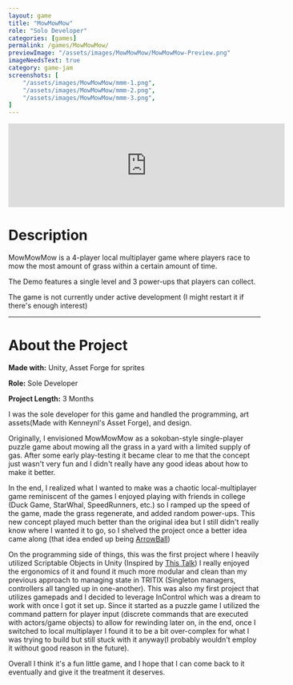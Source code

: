 ```yaml
---
layout: game
title: "MowMowMow"
role: "Solo Developer"
categories: [games]
permalink: /games/MowMowMow/
previewImage: "/assets/images/MowMowMow/MowMowMow-Preview.png"
imageNeedsText: true
category: game-jam
screenshots: [
    "/assets/images/MowMowMow/mmm-1.png",
    "/assets/images/MowMowMow/mmm-2.png",
    "/assets/images/MowMowMow/mmm-3.png",
]
---
```

<div class="itch-container">
<iframe src="https://itch.io/embed/621495" width="552" height="167" frameborder="0"><a href="https://jaideng123.itch.io/mowmowmow">MowMowMow by jaideng123</a></iframe>
</div>

# Description
MowMowMow is a 4-player local multiplayer game where players race to mow the most amount of grass within a certain amount of time.

The Demo features a single level and 3 power-ups that players can collect.

The game is not currently under active development (I might restart it if there's enough interest)

---
# About the Project
**Made with:** Unity, Asset Forge for sprites

**Role:** Sole Developer

**Project Length:** 3 Months

I was the sole developer for this game and handled the programming, art assets(Made with Kenneynl's Asset Forge), and design.

Originally, I envisioned MowMowMow as a sokoban-style single-player puzzle game about mowing all the grass in a yard with a limited supply of gas. After some early play-testing it became clear to me that the concept just wasn't very fun and I didn't really have any good ideas about how to make it better.

In the end, I realized what I wanted to make was a chaotic local-multiplayer game reminiscent of the games I enjoyed playing with friends in college (Duck Game, StarWhal, SpeedRunners, etc.) so I ramped up the speed of the game, made the grass regenerate, and added random power-ups. This new concept played much better than the original idea but I still didn't really know where I wanted it to go, so I shelved the project once a better idea came along (that idea ended up being [ArrowBall](/games/ArrowBall/))

On the programming side of things, this was the first project where I heavily utilized Scriptable Objects in Unity (Inspired by [This Talk](https://www.youtube.com/watch?v=raQ3iHhE_Kk)) I really enjoyed the ergonomics of it and found it much more modular and clean than my previous approach to managing state in TRITIX (Singleton managers, controllers all tangled up in one-another). This was also my first project that utilizes gamepads and I decided to leverage InControl which was a dream to work with once I got it set up. Since it started as a puzzle game I utilized the command pattern for player input (discrete commands that are executed with actors/game objects) to allow for rewinding later on, in the end, once I switched to local multiplayer I found it to be a bit over-complex for what I was trying to build but still stuck with it anyway(I probably wouldn't employ it without good reason in the future).

Overall I think it's a fun little game, and I hope that I can come back to it eventually and give it the treatment it deserves.